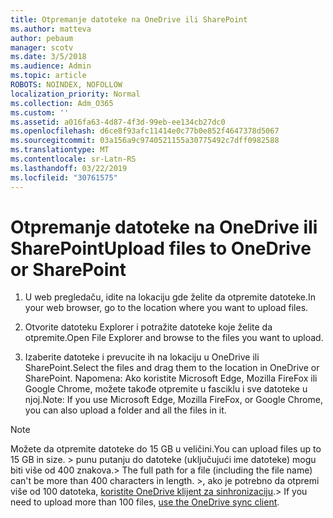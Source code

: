 ```yaml
---
title: Otpremanje datoteke na OneDrive ili SharePoint
ms.author: matteva
author: pebaum
manager: scotv
ms.date: 3/5/2018
ms.audience: Admin
ms.topic: article
ROBOTS: NOINDEX, NOFOLLOW
localization_priority: Normal
ms.collection: Adm_O365
ms.custom: ''
ms.assetid: a016fa63-4d87-4f3d-99eb-ee134cb27dc0
ms.openlocfilehash: d6ce8f93afc11414e0c77b0e852f4647378d5067
ms.sourcegitcommit: 03a156a9c9740521155a30775492c7dff0982588
ms.translationtype: MT
ms.contentlocale: sr-Latn-RS
ms.lasthandoff: 03/22/2019
ms.locfileid: "30761575"
---
```

# <a name="upload-files-to-onedrive-or-sharepoint"></a><span data-ttu-id="48a3d-102">Otpremanje datoteke na OneDrive ili SharePoint</span><span class="sxs-lookup"><span data-stu-id="48a3d-102">Upload files to OneDrive or SharePoint</span></span>

1. <span data-ttu-id="48a3d-103">U web pregledaču, idite na lokaciju gde želite da otpremite datoteke.</span><span class="sxs-lookup"><span data-stu-id="48a3d-103">In your web browser, go to the location where you want to upload files.</span></span>
    
2. <span data-ttu-id="48a3d-104">Otvorite datoteku Explorer i potražite datoteke koje želite da otpremite.</span><span class="sxs-lookup"><span data-stu-id="48a3d-104">Open File Explorer and browse to the files you want to upload.</span></span>
    
3. <span data-ttu-id="48a3d-105">Izaberite datoteke i prevucite ih na lokaciju u OneDrive ili SharePoint.</span><span class="sxs-lookup"><span data-stu-id="48a3d-105">Select the files and drag them to the location in OneDrive or SharePoint.</span></span> <span data-ttu-id="48a3d-106">Napomena: Ako koristite Microsoft Edge, Mozilla FireFox ili Google Chrome, možete takođe otpremite u fasciklu i sve datoteke u njoj.</span><span class="sxs-lookup"><span data-stu-id="48a3d-106">Note: If you use Microsoft Edge, Mozilla FireFox, or Google Chrome, you can also upload a folder and all the files in it.</span></span>
    
> [!NOTE]
>  <span data-ttu-id="48a3d-107">Možete da otpremite datoteke do 15 GB u veličini.</span><span class="sxs-lookup"><span data-stu-id="48a3d-107">You can upload files up to 15 GB in size.</span></span> <span data-ttu-id="48a3d-108">> punu putanju do datoteke (uključujući ime datoteke) mogu biti više od 400 znakova.</span><span class="sxs-lookup"><span data-stu-id="48a3d-108">>  The full path for a file (including the file name) can't be more than 400 characters in length.</span></span> <span data-ttu-id="48a3d-109">>, ako je potrebno da otpremi više od 100 datoteka, [koristite OneDrive klijent za sinhronizaciju](https://go.microsoft.com/fwlink/?linkid=866427).</span><span class="sxs-lookup"><span data-stu-id="48a3d-109">>  If you need to upload more than 100 files, [use the OneDrive sync client](https://go.microsoft.com/fwlink/?linkid=866427).</span></span> 
  

